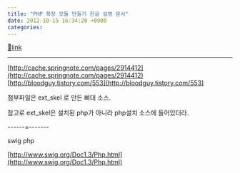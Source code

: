 ```yaml
---
title: "PHP 확장 모듈 만들기 한글 설명 문서"
date: 2012-10-15 16:34:20 +0900
categories: 
---
```

[🔗link](http://www.mins01.com/mh/tech/read/805)
***


[http://cache.springnote.com/pages/2914412](http://cache.springnote.com/pages/2914412)  
[http://bloodguy.tistory.com/553](http://bloodguy.tistory.com/553)  


첨부파일은 ext_skel 로 만든 뻐대 소스.

  


참고로 ext_skel은 설치된 php가 아니라 php설치 소스에 들어있더라.

  


------=-------

swig php

[http://www.swig.org/Doc1.3/Php.html](http://www.swig.org/Doc1.3/Php.html)
